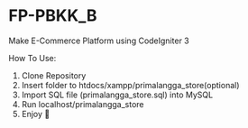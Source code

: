 # FP-PBKK_B
Make E-Commerce Platform using CodeIgniter 3

How To Use:
1. Clone Repository
2. Insert folder to htdocs/xampp/primalangga_store(optional)
3. Import SQL file (primalangga_store.sql) into MySQL
4. Run localhost/primalangga_store
5. Enjoy 💖
